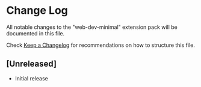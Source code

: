 # Change Log

All notable changes to the "web-dev-minimal" extension pack will be documented in this file.

Check [Keep a Changelog](http://keepachangelog.com/) for recommendations on how to structure this file.

## [Unreleased]

- Initial release
